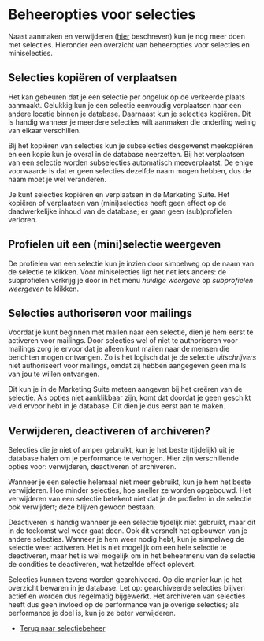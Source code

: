 # Beheeropties voor selecties

Naast aanmaken en verwijderen ([hier](selections-introduction.md) beschreven) 
kun je nog meer doen met selecties. Hieronder een overzicht van 
beheeropties voor selecties en miniselecties.


## Selecties kopiëren of verplaatsen

Het kan gebeuren dat je een selectie per ongeluk op de verkeerde plaats 
aanmaakt. Gelukkig kun je een selectie eenvoudig verplaatsen naar een 
andere locatie binnen je database. Daarnaast kun je selecties kopiëren. 
Dit is handig wanneer je meerdere selecties wilt aanmaken die onderling 
weinig van elkaar verschillen.

Bij het kopiëren van selecties kun je subselecties desgewenst meekopiëren 
en een kopie kun je overal in de database neerzetten. Bij het verplaatsen 
van een selectie worden subselecties automatisch meeverplaatst. De enige 
voorwaarde is dat er geen selecties dezelfde naam mogen hebben, dus de 
naam moet je wel veranderen.

Je kunt selecties kopiëren en verplaatsen in de Marketing Suite. Het 
kopiëren of verplaatsen van (mini)selecties heeft geen effect op de 
daadwerkelijke inhoud van de database; er gaan geen (sub)profielen verloren.


## Profielen uit een (mini)selectie weergeven

De profielen van een selectie kun je inzien door simpelweg op de naam 
van de selectie te klikken. Voor miniselecties ligt het net iets anders: 
de subprofielen verkrijg je door in het menu *huidige weergave* op 
*subprofielen weergeven* te klikken.


## Selecties authoriseren voor mailings

Voordat je kunt beginnen met mailen naar een selectie, dien je hem eerst 
te activeren voor mailings. Door selecties wel of niet te authoriseren 
voor mailings zorg je ervoor dat je alleen kunt mailen naar de mensen 
die berichten mogen ontvangen. Zo is het logisch dat je de selectie 
*uitschrijvers* niet authoriseert voor mailings, omdat zij hebben 
aangegeven geen mails van jou te willen ontvangen.

Dit kun je in de Marketing Suite meteen aangeven bij het creëren van de 
selectie. Als opties niet aanklikbaar zijn, komt dat doordat je geen 
geschikt veld ervoor hebt in je database. Dit dien je dus eerst aan te 
maken.


## Verwijderen, deactiveren of archiveren?

Selecties die je niet of amper gebruikt, kun je het beste (tijdelijk) 
uit je database halen om je performance te verhogen. Hier zijn 
verschillende opties voor: verwijderen, deactiveren of archiveren.

Wanneer je een selectie helemaal niet meer gebruikt, kun je hem het 
beste verwijderen. Hoe minder selecties, hoe sneller ze worden opgebouwd. 
Het verwijderen van een selectie betekent niet dat je de profielen in de 
selectie ook verwijdert; deze blijven gewoon bestaan.

Deactiveren is handig wanneer je een selectie tijdelijk niet gebruikt, 
maar dit in de toekomst wel weer gaat doen. Ook dit versnelt het opbouwen 
van je andere selecties. Wanneer je hem weer nodig hebt, kun je simpelweg 
de selectie weer activeren. Het is niet mogelijk om een hele selectie te 
deactiveren, maar het is wel mogelijk om in het beheermenu van de selectie 
de condities te deactiveren, wat hetzelfde effect oplevert.

Selecties kunnen tevens worden gearchiveerd. Op die manier kun je het 
overzicht bewaren in je database. Let op: gearchiveerde selecties blijven 
actief en worden dus regelmatig bijgewerkt. Het archiveren van selecties 
heeft dus geen invloed op de performance van je overige selecties; als 
performance je doel is, kun je ze beter verwijderen.

* [Terug naar selectiebeheer](./selections-introduction)
